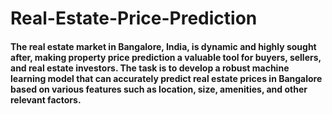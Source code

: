 # Real-Estate-Price-Prediction

#### The real estate market in Bangalore, India, is dynamic and highly sought after, making property price prediction a valuable tool for buyers, sellers, and real estate investors. The task is to develop a robust machine learning model that can accurately predict real estate prices in Bangalore based on various features such as location, size, amenities, and other relevant factors.
